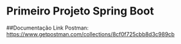 # Primeiro Projeto Spring Boot

##Documentação
Link Postman: https://www.getpostman.com/collections/8cf0f725cbb8d3c989cb